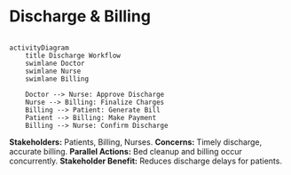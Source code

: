 #  Discharge & Billing

```mermaid

activityDiagram
    title Discharge Workflow
    swimlane Doctor
    swimlane Nurse
    swimlane Billing

    Doctor --> Nurse: Approve Discharge
    Nurse --> Billing: Finalize Charges
    Billing --> Patient: Generate Bill
    Patient --> Billing: Make Payment
    Billing --> Nurse: Confirm Discharge
```

**Stakeholders:** Patients, Billing, Nurses.
**Concerns:** Timely discharge, accurate billing.
**Parallel Actions:** Bed cleanup and billing occur concurrently.
**Stakeholder Benefit:** Reduces discharge delays for patients.
